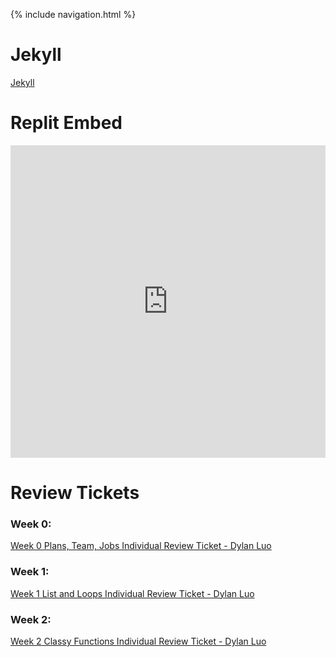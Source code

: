{% include navigation.html %}

# Jekyll #
[Jekyll](https://dylanluo05.github.io/TLDEW-DylanLuo/)

# Replit Embed #
<iframe frameborder="0" width="100%" height="500px" src="https://replit.com/@Dylanluo05/AP-Computer-Science-Priciples-Trimester-3-Replit?lite=true#src/menuy.py"></iframe>
  
# Review Tickets #
### Week 0: ###
[Week 0 Plans, Team, Jobs Individual Review Ticket - Dylan Luo](https://github.com/Dylanluo05/TLDEW-DylanLuo/issues/1)

### Week 1: ###
[Week 1 List and Loops Individual Review Ticket - Dylan Luo](https://github.com/Dylanluo05/TLDEW-DylanLuo/issues/2)

### Week 2: ###
[Week 2 Classy Functions Individual Review Ticket - Dylan Luo](https://github.com/Dylanluo05/TLDEW-DylanLuo/issues/4)

